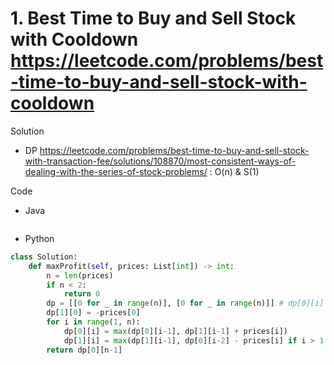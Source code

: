 # 1. Best Time to Buy and Sell Stock with Cooldown https://leetcode.com/problems/best-time-to-buy-and-sell-stock-with-cooldown

Solution

- DP https://leetcode.com/problems/best-time-to-buy-and-sell-stock-with-transaction-fee/solutions/108870/most-consistent-ways-of-dealing-with-the-series-of-stock-problems/ : O(n) & S(1)

Code

- Java

```java

```

- Python

```python
class Solution:
    def maxProfit(self, prices: List[int]) -> int:
        n = len(prices)
        if n < 2:
            return 0
        dp = [[0 for _ in range(n)], [0 for _ in range(n)]] # dp[0][i] is the max profit at i-th day if there is 0 stock in hand; dp[1][i] is the max profit at i-th day if there is 1 stock in hand. it can be easily optimized to a S(1) implementation
        dp[1][0] = -prices[0]
        for i in range(1, n):
            dp[0][i] = max(dp[0][i-1], dp[1][i-1] + prices[i])
            dp[1][i] = max(dp[1][i-1], dp[0][i-2] - prices[i] if i > 1 else - prices[i])
        return dp[0][n-1]
```